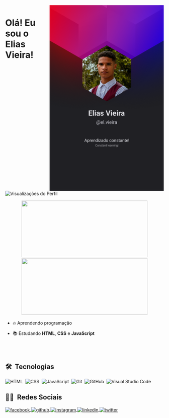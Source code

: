 <img align="right" height="590em" src="./src/GithubCard.png"/>
<h1 align="left">Olá! Eu sou o Elias Vieira!</h1>
<p align="left"> <img src="https://komarev.com/ghpvc/?username=elvieira&color=blue&label=Visualizações+do+Perfil" alt="Visualizações do Perfil" />
<div align="center">
  <img height="180em" width="400em" src="https://github-readme-stats.vercel.app/api?username=elvieira&custom_title=Estatísticas+do+GitHub&show_icons=true&theme=github_dark&include_all_commits=true&count_private=true"/>
  <img height="180em" width="400em" src="https://github-readme-stats.vercel.app/api/top-langs/?username=elvieira&custom_title=Linguagens+mais+usadas&layout=compact&langs_count=8&theme=github_dark"/>
</div>

- 🔥 Aprendendo programação

- 📚 Estudando **HTML**, **CSS** e **JavaScript**

<br><br>

## 🛠 &nbsp;Tecnologias

![HTML](https://img.shields.io/badge/-HTML-05122A?style=flat&logo=HTML5)&nbsp;
![CSS](https://img.shields.io/badge/-CSS-05122A?style=flat&logo=CSS3&logoColor=1572B6)&nbsp;
![JavaScript](https://img.shields.io/badge/-JavaScript-05122A?style=flat&logo=javascript)&nbsp;
![Git](https://img.shields.io/badge/-Git-05122A?style=flat&logo=git)&nbsp;
![GitHub](https://img.shields.io/badge/-GitHub-05122A?style=flat&logo=github)&nbsp;
![Visual Studio Code](https://img.shields.io/badge/-Visual%20Studio%20Code-05122A?style=flat&logo=visual-studio-code&logoColor=007ACC)&nbsp;

## 👨🏻 &nbsp;Redes Sociais

<a href="https://www.facebook.com/el.vieira09/" target="_blank">
 <img align="center" src="https://img.shields.io/badge/-el.vieira09-05122A?style=flat&logo=facebook" alt="facebook"/>
</a>
<a href="https://github.com/elvieira" target="_blank">
 <img align="center" src="https://img.shields.io/badge/-elvieira-05122A?style=flat&logo=github" alt="github"/>
</a>
<a href="https://www.instagram.com/el.vieira/" target="_blank">
 <img align="center" src="https://img.shields.io/badge/-elvieira-05122A?style=flat&logo=instagram" alt="instagram"/>
</a>
<a href="https://www.linkedin.com/in/elvieira9/" target="_blank">
 <img align="center" src="https://img.shields.io/badge/-elvieira9-05122A?style=flat&logo=linkedin" alt="linkedin"/>
</a>
<a href="https://twitter.com/elvieira9" target="_blank">
 <img align="center" src="https://img.shields.io/badge/-elvieira9-05122A?style=flat&logo=twitter" alt="twitter"/>
</a>
